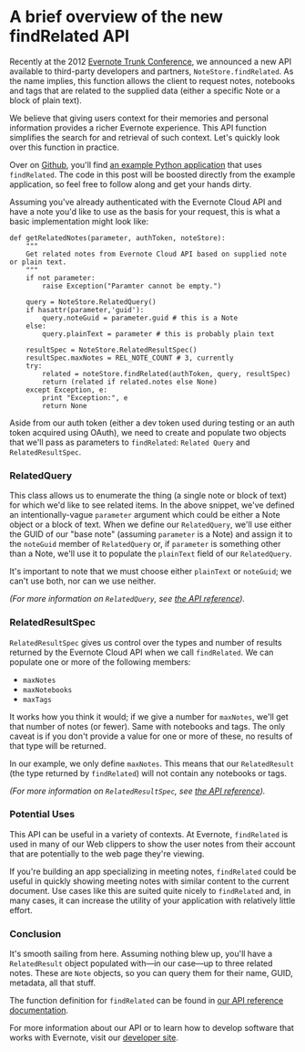# A brief overview of the new findRelated API

Recently at the 2012 [Evernote Trunk Conference](http://blog.evernote.com/tag/evernote-trunk-conference/), we announced a new API available to third-party developers and partners, `NoteStore.findRelated`. As the name implies, this function allows the client to request notes, notebooks and tags that are related to the supplied data (either a specific Note or a block of plain text). 

We believe that giving users context for their memories and personal information provides a richer Evernote experience. This API function simplifies the search for and retrieval of such context. Let's quickly look over this function in practice.

Over on [Github](http://github.com/evernote), you'll find [an example Python application](https://github.com/evernote/python-findrelated-example) that uses `findRelated`. The code in this post will be boosted directly from the example application, so feel free to follow along and get your hands dirty.

Assuming you've already authenticated with the Evernote Cloud API and have a note you'd like to use as the basis for your request, this is what a basic implementation might look like:

	def getRelatedNotes(parameter, authToken, noteStore):
		"""
		Get related notes from Evernote Cloud API based on supplied note or plain text.
		"""
		if not parameter:
			raise Exception("Paramter cannot be empty.")

		query = NoteStore.RelatedQuery()
		if hasattr(parameter,'guid'):
			query.noteGuid = parameter.guid # this is a Note
		else:
			query.plainText = parameter # this is probably plain text

		resultSpec = NoteStore.RelatedResultSpec()
		resultSpec.maxNotes = REL_NOTE_COUNT # 3, currently
		try:
			related = noteStore.findRelated(authToken, query, resultSpec)
			return (related if related.notes else None)
		except Exception, e:
			print "Exception:", e
			return None

Aside from our auth token (either a dev token used during testing or an auth token acquired using OAuth), we need to create and populate two objects that we'll pass as parameters to `findRelated`: `Related Query` and `RelatedResultSpec`.

### RelatedQuery

This class allows us to enumerate the thing (a single note or block of text) for which we'd like to see related items. In the above snippet, we've defined an intentionally-vague `parameter` argument which could be either a Note object or a block of text. When we define our `RelatedQuery`, we'll use either the GUID of our "base note" (assuming `parameter` is a Note) and assign it to the `noteGuid` member of `RelatedQuery` or, if `parameter` is something other than a Note, we'll use it to populate the `plainText` field of our `RelatedQuery`.

It's important to note that we must choose either `plainText` or `noteGuid`; we can't use both, nor can we use neither. 

*(For more information on `RelatedQuery`, see [the API reference](http://dev.evernote.com/documentation/reference/NoteStore.html#Struct_RelatedQuery)).*

### RelatedResultSpec

`RelatedResultSpec` gives us control over the types and number of results returned by the Evernote Cloud API when we call `findRelated`. We can populate one or more of the following members:

* `maxNotes`
* `maxNotebooks`
* `maxTags`

It works how you think it would; if we give a number for `maxNotes`, we'll get that number of notes (or fewer). Same with notebooks and tags. The only caveat is if you don't provide a value for one or more of these, no results of that type will be returned. 

In our example, we only define `maxNotes`. This means that our `RelatedResult` (the type returned by `findRelated`) will not contain any notebooks or tags.

*(For more information on `RelatedResultSpec`, see [the API reference](http://dev.evernote.com/documentation/reference/NoteStore.html#Struct_RelatedResultSpec)).*

### Potential Uses

This API can be useful in a variety of contexts. At Evernote, `findRelated` is used in many of our Web clippers to show the user notes from their account that are potentially to the web page they're viewing. 

If you're building an app specializing in meeting notes, `findRelated` could be useful in quickly showing meeting notes with similar content to the current document. Use cases like this are suited quite nicely to `findRelated` and, in many cases, it can increase the utility of your application with relatively little effort.

### Conclusion

It's smooth sailing from here. Assuming nothing blew up, you'll have a `RelatedResult` object populated with—in our case—up to three related notes. These are `Note` objects, so you can query them for their name, GUID, metadata, all that stuff.

The function definition for `findRelated` can be found in [our API reference documentation](http://dev.evernote.com/documentation/reference/NoteStore.html#Fn_NoteStore_findRelated).

For more information about our API or to learn how to develop software that works with Evernote, visit our [developer site](http://dev.evernote.com).

